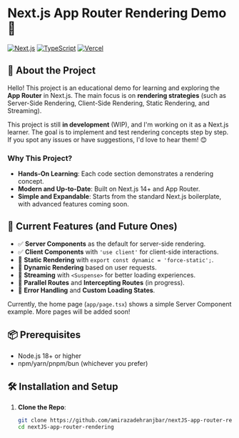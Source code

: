 # Next.js App Router Rendering Demo 🚀

[![Next.js](https://img.shields.io/badge/Next.js-14.x-black?style=flat&logo=next.js)](https://nextjs.org/)
[![TypeScript](https://img.shields.io/badge/TypeScript-5.x-blue?style=flat&logo=typescript)](https://www.typescriptlang.org/)
[![Vercel](https://img.shields.io/badge/Deploy-Vercel-orange?style=flat&logo=vercel)](https://vercel.com)

## 🌟 About the Project

Hello! This project is an educational demo for learning and exploring the **App Router** in Next.js. The main focus is on **rendering strategies** (such as Server-Side Rendering, Client-Side Rendering, Static Rendering, and Streaming).

This project is still **in development** (WIP), and I'm working on it as a Next.js learner. The goal is to implement and test rendering concepts step by step. If you spot any issues or have suggestions, I'd love to hear them! 😊

### Why This Project?
- **Hands-On Learning**: Each code section demonstrates a rendering concept.
- **Modern and Up-to-Date**: Built on Next.js 14+ and App Router.
- **Simple and Expandable**: Starts from the standard Next.js boilerplate, with advanced features coming soon.

## 🚀 Current Features (and Future Ones)
- ✅ **Server Components** as the default for server-side rendering.
- ✅ **Client Components** with `'use client'` for client-side interactions.
- 🔄 **Static Rendering** with `export const dynamic = 'force-static';`.
- 🔄 **Dynamic Rendering** based on user requests.
- 🔄 **Streaming** with `<Suspense>` for better loading experiences.
- 🔄 **Parallel Routes** and **Intercepting Routes** (in progress).
- 🔄 **Error Handling** and **Custom Loading States**.

Currently, the home page (`app/page.tsx`) shows a simple Server Component example. More pages will be added soon!

## 📦 Prerequisites
- Node.js 18+ or higher
- npm/yarn/pnpm/bun (whichever you prefer)

## 🛠 Installation and Setup
1. **Clone the Repo**:
   ```bash
   git clone https://github.com/amirazadehranjbar/nextJS-app-router-rendering.git
   cd nextJS-app-router-rendering